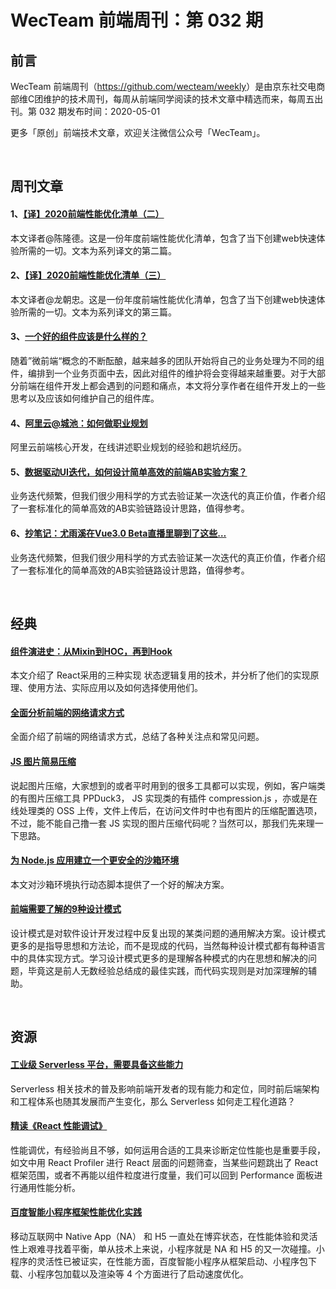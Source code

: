 
# WecTeam 前端周刊：第 032 期

## 前言

WecTeam 前端周刊（<https://github.com/wecteam/weekly>）是由京东社交电商部维C团维护的技术周刊，每周从前端同学阅读的技术文章中精选而来，每周五出刊。第 032 期发布时间：2020-05-01

更多「原创」前端技术文章，欢迎关注微信公众号「WecTeam」。

<br>

## 周刊文章

#### 1、[【译】2020前端性能优化清单（二）](https://mp.weixin.qq.com/s/7NJv21Dz7eGFFt-c3qitWw)

本文译者@陈隆德。这是一份年度前端性能优化清单，包含了当下创建web快速体验所需的一切。文本为系列译文的第二篇。

#### 2、[【译】2020前端性能优化清单（三）](https://mp.weixin.qq.com/s/J1hMFK9LfzvTNvEtyOwE-Q)

本文译者@龙朝忠。这是一份年度前端性能优化清单，包含了当下创建web快速体验所需的一切。文本为系列译文的第三篇。

#### 3、[一个好的组件应该是什么样的？](https://mp.weixin.qq.com/s/P3pwzn1pmoGzjnS8nVyMgg)

随着”微前端“概念的不断酝酿，越来越多的团队开始将自己的业务处理为不同的组件，编排到一个业务页面中去，因此对组件的维护将会变得越来越重要。对于大部分前端在组件开发上都会遇到的问题和痛点，本文将分享作者在组件开发上的一些思考以及应该如何维护自己的组件库。

#### 4、[阿里云@城池：如何做职业规划](https://mp.weixin.qq.com/s/U206IFHpxa_ZCi50eDtz6g)

阿里云前端核心开发，在线讲述职业规划的经验和趟坑经历。

#### 5、[数据驱动UI迭代，如何设计简单高效的前端AB实验方案？](https://mp.weixin.qq.com/s/ZbElnhh9Eit6pT-pmuFx5A)

业务迭代频繁，但我们很少用科学的方式去验证某一次迭代的真正价值，作者介绍了一套标准化的简单高效的AB实验链路设计思路，值得参考。

#### 6、[抄笔记：尤雨溪在Vue3.0 Beta直播里聊到了这些…](https://juejin.im/post/5e9f6b3251882573a855cd52)

业务迭代频繁，但我们很少用科学的方式去验证某一次迭代的真正价值，作者介绍了一套标准化的简单高效的AB实验链路设计思路，值得参考。

<br>

## 经典

#### [组件演进史：从Mixin到HOC，再到Hook](https://mp.weixin.qq.com/s/zhWs9NgjvM8Wy1vOVKKhHg)

本文介绍了 React采用的三种实现 状态逻辑复用的技术，并分析了他们的实现原理、使用方法、实际应用以及如何选择使用他们。

#### [全面分析前端的网络请求方式](https://mp.weixin.qq.com/s/enzhVDrG1Op6oomecbXcMw)

全面介绍了前端的网络请求方式，总结了各种关注点和常见问题。

#### [JS 图片简易压缩](https://juejin.im/post/5ea574cc518825736e57fcca)

说起图片压缩，大家想到的或者平时用到的很多工具都可以实现，例如，客户端类的有图片压缩工具 PPDuck3， JS 实现类的有插件 compression.js ，亦或是在线处理类的 OSS 上传，文件上传后，在访问文件时中也有图片的压缩配置选项，不过，能不能自己撸一套  JS 实现的图片压缩代码呢？当然可以，那我们先来理一下思路。

#### [为 Node.js 应用建立一个更安全的沙箱环境](https://github.com/Houfeng/safeify/blob/master/DOC.md)

本文对沙箱环境执行动态脚本提供了一个好的解决方案。

#### [前端需要了解的9种设计模式](https://mp.weixin.qq.com/s/VeHQHz-eO_4Mr88uM7K89g)

设计模式是对软件设计开发过程中反复出现的某类问题的通用解决方案。设计模式更多的是指导思想和方法论，而不是现成的代码，当然每种设计模式都有每种语言中的具体实现方式。学习设计模式更多的是理解各种模式的内在思想和解决的问题，毕竟这是前人无数经验总结成的最佳实践，而代码实现则是对加深理解的辅助。

<br>

## 资源

#### [工业级 Serverless 平台，需要具备这些能力](https://mp.weixin.qq.com/s/VeHQHz-eO_4Mr88uM7K89g)

Serverless 相关技术的普及影响前端开发者的现有能力和定位，同时前后端架构和工程体系也随其发展而产生变化，那么 Serverless 如何走工程化道路？

#### [精读《React 性能调试》](https://zhuanlan.zhihu.com/p/65914436)

性能调优，有经验尚且不够，如何运用合适的工具来诊断定位性能也是重要手段，如文中用 React Profiler 进行 React 层面的问题筛查，当某些问题跳出了 React 框架范围，或者不再能以组件粒度进行度量，我们可以回到 Performance 面板进行通用性能分析。

#### [百度智能小程序框架性能优化实践](https://www.infoq.cn/article/SQ7lLjfSRZdjZMgtjqXF)

移动互联网中 Native App（NA） 和 H5 一直处在博弈状态，在性能体验和灵活性上艰难寻找着平衡，单从技术上来说，小程序就是 NA 和 H5 的又一次碰撞。小程序的灵活性已被证实，在性能方面，百度智能小程序从框架启动、小程序包下载、小程序包加载以及渲染等 4 个方面进行了启动速度优化。

<br>

